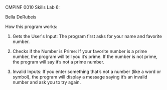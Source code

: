 CMPINF 0010 Skills Lab 6:

Bella DeRubeis

How this program works:

1. Gets the User's Input:
The program first asks for your name and favorite number.

2. Checks if the Number is Prime:
If your favorite number is a prime number, the program will tell you it’s prime.
If the number is not prime, the program will say it’s not a prime number.

3. Invalid Inputs:
If you enter something that’s not a number (like a word or symbol), the program will display a message saying it’s an invalid number and ask you to try again.



